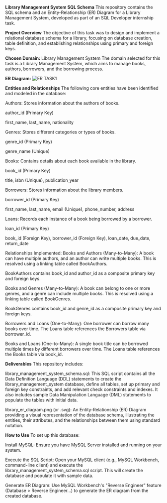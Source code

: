 **Library Management System SQL Schema**
This repository contains the SQL schema and an Entity-Relationship (ER) Diagram for a Library Management System, developed as part of an SQL Developer internship task.

**Project Overview**
The objective of this task was to design and implement a relational database schema for a library, focusing on database creation, table definition, and establishing relationships using primary and foreign keys.

**Chosen Domain:** Library Management System
The domain selected for this task is a Library Management System, which aims to manage books, authors, borrowers, and the borrowing process.

**ER Diagram:**
![ER TASK1](https://github.com/user-attachments/assets/3ecb0f5b-e357-4e50-9fcf-b41a0607eace)


**Entities and Relationships**
The following core entities have been identified and modeled in the database:

Authors: Stores information about the authors of books.

author_id (Primary Key)

first_name, last_name, nationality

Genres: Stores different categories or types of books.

genre_id (Primary Key)

genre_name (Unique)

Books: Contains details about each book available in the library.

book_id (Primary Key)

title, isbn (Unique), publication_year

Borrowers: Stores information about the library members.

borrower_id (Primary Key)

first_name, last_name, email (Unique), phone_number, address

Loans: Records each instance of a book being borrowed by a borrower.

loan_id (Primary Key)

book_id (Foreign Key), borrower_id (Foreign Key), loan_date, due_date, return_date

Relationships Implemented:
Books and Authors (Many-to-Many): A book can have multiple authors, and an author can write multiple books. This is resolved using a linking table called BookAuthors.

BookAuthors contains book_id and author_id as a composite primary key and foreign keys.

Books and Genres (Many-to-Many): A book can belong to one or more genres, and a genre can include multiple books. This is resolved using a linking table called BookGenres.

BookGenres contains book_id and genre_id as a composite primary key and foreign keys.

Borrowers and Loans (One-to-Many): One borrower can borrow many books over time. The Loans table references the Borrowers table via borrower_id.

Books and Loans (One-to-Many): A single book title can be borrowed multiple times by different borrowers over time. The Loans table references the Books table via book_id.

**Deliverables**
This repository includes:

library_management_system_schema.sql: This SQL script contains all the Data Definition Language (DDL) statements to create the library_management_system database, define all tables, set up primary and foreign key constraints, and add relevant check constraints and indexes. It also includes sample Data Manipulation Language (DML) statements to populate the tables with initial data.

library_er_diagram.png (or .svg): An Entity-Relationship (ER) Diagram providing a visual representation of the database schema, illustrating the entities, their attributes, and the relationships between them using standard notation.

**How to Use**
To set up this database:

Install MySQL: Ensure you have MySQL Server installed and running on your system.

Execute the SQL Script: Open your MySQL client (e.g., MySQL Workbench, command-line client) and execute the library_management_system_schema.sql script. This will create the database and populate it with sample data.

Generate ER Diagram: Use MySQL Workbench's "Reverse Engineer" feature (Database > Reverse Engineer...) to generate the ER diagram from the created database.
